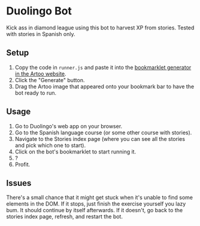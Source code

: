 # Duolingo Bot

Kick ass in diamond league using this bot to harvest XP from stories.
Tested with stories in Spanish only.

## Setup

1. Copy the code in `runner.js` and paste it into the [bookmarklet generator
in the Artoo website](https://medialab.github.io/artoo/generator/).
2. Click the "Generate" button.
3. Drag the Artoo image that appeared onto your bookmark bar to have the bot ready to run.

## Usage

1. Go to Duolingo's web app on your browser.
2. Go to the Spanish language course (or some other
   course with stories).
3. Navigate to the Stories index page (where you can see all the stories and pick which one to start).
4. Click on the bot's bookmarklet to start running it.
5. ?
6. Profit.

## Issues

There's a small chance that it might get stuck when it's unable to find
some elements in the DOM. If it stops, just finish the exercise yourself
you lazy bum. It should continue by itself afterwards. If it doesn't,
go back to the stories index page, refresh, and restart the bot.
